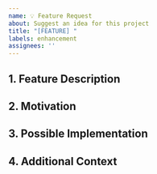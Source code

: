 ```yaml
---
name: 💡 Feature Request
about: Suggest an idea for this project
title: "[FEATURE] " 
labels: enhancement
assignees: ''
---
```


## 1. Feature Description

<!-- A clear and concise description of what the feature is. -->

## 2. Motivation

<!-- Why do you think this feature is important? -->

## 3. Possible Implementation

<!-- Any idea on how to implement this feature? -->

## 4. Additional Context

<!-- Add any other context or screenshots about the feature request here. -->